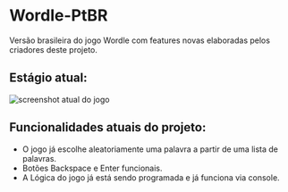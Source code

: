 # Wordle-PtBR

Versão brasileira do jogo Wordle com features novas elaboradas pelos criadores deste projeto.

## Estágio atual:

![screenshot atual do jogo](https://github.com/user-attachments/assets/3cc9e1f6-5a44-4a36-8a04-2006afafe92a)

## Funcionalidades atuais do projeto:

- O jogo já escolhe aleatoriamente uma palavra a partir de uma lista de palavras.
- Botões Backspace e Enter funcionais.
- A Lógica do jogo já está sendo programada e já funciona via console.

